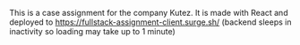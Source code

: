 This is a case assignment for the company Kutez. It is made with React and deployed to https://fullstack-assignment-client.surge.sh/ (backend sleeps in inactivity so loading may take up to 1 minute)
